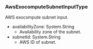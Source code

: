 ### AwsExocomputeSubnetInputType
AWS exocompute subnet input.

- availabilityZone: System.String
  - Availability zone of the subnet.
- subnetId: System.String
  - AWS ID of subnet.

